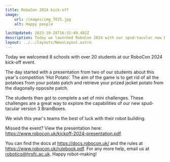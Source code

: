 ```yaml
---
title: RoboCon 2024 kick-off
image: 
    url: /images/img_7025.jpg
    alt: Happy people

lastUpdated: 2023-10-28T16:32:49.482Z
description: Today we launched RoboCon 2024 with our spud-tacular new BrainBoxes.
layout: ../../layouts/NewsLayout.astro
---
```

Today we welcomed 8 schools with over 20 students at our RoboCon 2024 kick-off event. 

The day started with a presentation from two of our students about this year's competition ‘Hot Potato’. The aim of the game is to get rid of all the potatoes from your potato patch and retrieve your prized jacket potato from the diagonally opposite patch.  

The students then got to complete a set of mini challenges. These challenges are a great way to explore the capabilities of our new spud-tacular version 3 BrainBoxes.    

We wish this year's teams the best of luck with their robot building.  

Missed the event? View the presentation here: <https://www.robocon.uk/kickoff-2024-presentation.pdf>.

You can find the docs at <https://docs.robocon.uk/> and the rules at <https://www.robocon.uk/rulebook.pdf>. For any more help, email us at [robotics@hrsfc.ac.uk](mailto:robotics@hrsfc.ac.uk). Happy robot-making!